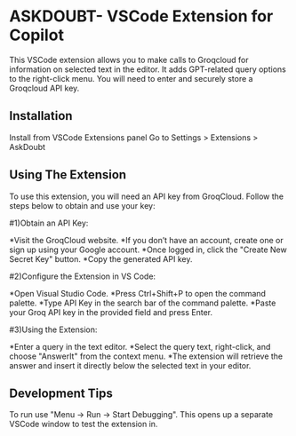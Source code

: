 # ASKDOUBT- VSCode Extension for Copilot

This VSCode extension allows you to make calls to Groqcloud for information on selected text in the editor. It adds GPT-related query options to the right-click menu. You will need to enter and securely store a Groqcloud API key.

## Installation

Install from VSCode Extensions panel 
  Go to Settings > Extensions > AskDoubt


## Using The Extension


To use this extension, you will need an API key from GroqCloud. Follow the steps below to obtain and use your key:

#1)Obtain an API Key:

*Visit the GroqCloud website.
*If you don’t have an account, create one or sign up using your Google account.
*Once logged in, click the "Create New Secret Key" button.
*Copy the generated API key.

#2)Configure the Extension in VS Code:

*Open Visual Studio Code.
*Press Ctrl+Shift+P to open the command palette.
*Type API Key in the search bar of the command palette.
*Paste your Groq API key in the provided field and press Enter.

#3)Using the Extension:

*Enter a query in the text editor.
*Select the query text, right-click, and choose "AnswerIt" from the context menu.
*The extension will retrieve the answer and insert it directly below the selected text in your editor.


## Development Tips

To run use "Menu -> Run -> Start Debugging". This opens up a separate VSCode window to test the extension in.




